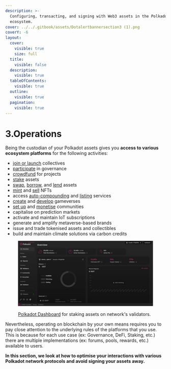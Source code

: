 ```yaml
---
description: >-
  Configuring, transacting, and signing with Web3 assets in the Polkadot
  ecosystem.
cover: ../../.gitbook/assets/Dotalertbannersection3 (1).png
coverY: -6
layout:
  cover:
    visible: true
    size: full
  title:
    visible: false
  description:
    visible: true
  tableOfContents:
    visible: true
  outline:
    visible: true
  pagination:
    visible: true
---
```


# 3.Operations

Being the custodian of your Polkadot assets gives you **access to various ecosystem platforms** for the following activities:&#x20;

* [join or launch](bidding/) collectives
* [participate](voting/) in governance
* [crowdfund](crowdfunding/) for projects
* [stake](staking/) assets
* [swap](swapping/), [borrow](borrowing/), and [lend](lending/) assets
* [mint](nft-trading/data-management.md) and [sell](nft-trading/marketplace-activities.md) NFTs
* access [auto-compounding](auto-compounded-staking.md) and [listing](lbp-listing.md) services
* [create](gaming/game-assets.md) and [develop](gaming/game-development.md) gameverses
* [set up](community-building/crypto-communities.md) and [monetise](community-building/crypto-payments.md) communities
* capitalise on prediction markets
* activate and maintain IoT subscriptions
* generate and amplify metaverse-based brands
* issue and trade tokenised assets and collectibles
* build and maintain climate solutions via carbon credits&#x20;

<figure><img src="../../.gitbook/assets/O_Dashboard.JPG" alt="A screenshot of the official Staking dashboard of the Polkadot and Kusama Relay chains."><figcaption><p><a href="https://staking.polkadot.network/dashboard#/overview">Polkadot Dashboard</a> for staking assets on network's validators.</p></figcaption></figure>

Nevertheless, operating on blockchain by your own means requires you to pay close attention to the underlying rules of the platforms that you use. This is because for each use case (ex: Governance, DeFi, Staking, etc.) there are multiple implementations (ex: forums, pools, rewards, etc.) available to users.&#x20;



**In this section, we look at how to optimise your interactions with various Polkadot network protocols and avoid signing your assets away.**
